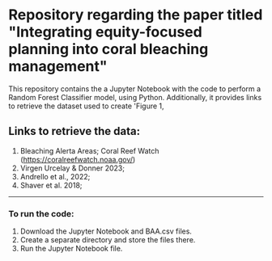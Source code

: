# Repository regarding the paper titled "Integrating equity-focused planning into coral bleaching management"
 This repository contains the a Jupyter Notebook with the code to perform a Random Forest Classifier model, using Python. Additionally, it provides links to retrieve the dataset used to create 'Figure 1,

## Links to retrieve the data: 
1. Bleaching Alerta Areas; Coral Reef Watch (https://coralreefwatch.noaa.gov/)
2. Virgen Urcelay & Donner 2023; 
3. Andrello et al., 2022;
4. Shaver et al. 2018; 
---
### To run the code: 
1. Download the Jupyter Notebook and BAA.csv files.
2. Create a separate directory and store the files there.
3. Run the Jupyter Notebook file.
